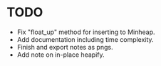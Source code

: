# TODO
 - Fix "float_up" method for  inserting to Minheap. 
 - Add documentation including time complexity. 
 - Finish and export notes as pngs.
 - Add note on in-place heapify.
